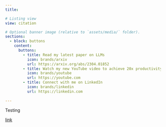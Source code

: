```yaml
---
title:

# Listing view
view: citation

# Optional banner image (relative to `assets/media/` folder).
sections:
  - block: buttons
    content:
      buttons:
        - title: Read my latest paper on LLMs
          icon: brands/arxiv
          url: https://arxiv.org/abs/2304.01852
        - title: Watch my new YouTube video to achieve 20x productivity
          icon: brands/youtube
          url: https://youtube.com
        - title: Connect with me on LinkedIn
          icon: brands/linkedin
          url: https://linkedin.com
  
---
```


Testing

[link](flyer.pdf)